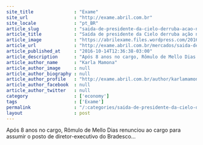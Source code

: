 ```yaml
---
site_title               : "Exame"
site_url                 : "http://exame.abril.com.br"
site_locale              : "pt_BR"
article_slug             : "saida-de-presidente-da-cielo-derruba-acao-na-bolsa"
article_title            : "Saída de presidente da Cielo derruba ação na Bolsa"
article_image            : "https://abrilexame.files.wordpress.com/2016/10/size_960_16_9_cielo5.jpg?quality=70&strip=all&w=960"
article_url              : "http://exame.abril.com.br/mercados/saida-de-presidente-da-cielo-derruba-acao-na-bolsa-2/"
article_published_at     : "2016-10-14T12:36:38-03:00"
article_description      : "Após 8 anos no cargo, Rômulo de Mello Dias renunciou ao cargo para assumir o posto de diretor-executivo do Bradesco..."
article_author_name      : "Karla Mamona"
article_author_image     : null
article_author_biography : null
article_author_profile   : "http://exame.abril.com.br/author/karlamamona/"
article_author_facebook  : null
article_author_twitter   : null
category                 : ['economy']
tags                     : ['Exame']
permalink                : "/:categories/saida-de-presidente-da-cielo-derruba-acao-na-bolsa/"
layout                   : post
---
```


Após 8 anos no cargo, Rômulo de Mello Dias renunciou ao cargo para assumir o posto de diretor-executivo do Bradesco...
